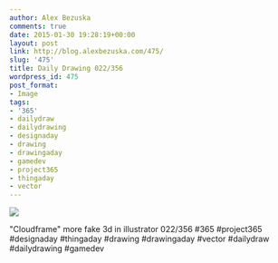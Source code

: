 ```yaml
---
author: Alex Bezuska
comments: true
date: 2015-01-30 19:28:19+00:00
layout: post
link: http://blog.alexbezuska.com/475/
slug: '475'
title: Daily Drawing 022/356
wordpress_id: 475
post_format:
- Image
tags:
- '365'
- dailydraw
- dailydrawing
- designaday
- drawing
- drawingaday
- gamedev
- project365
- thingaday
- vector
---
```


![](/images/2015/01/tumblr_nj08r7LFFB1u11b0ro1_1280.jpg)

"Cloudframe" more fake 3d in illustrator 022/356 #365 #project365 #designaday #thingaday #drawing #drawingaday #vector #dailydraw #dailydrawing #gamedev
